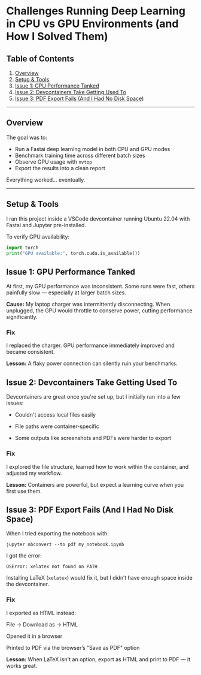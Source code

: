 # Challenges Running Deep Learning in CPU vs GPU Environments (and How I Solved Them)

## Table of Contents

1. [Overview](#overview)  
2. [Setup & Tools](#setup--tools)  
3. [Issue 1: GPU Performance Tanked](#issue-1-gpu-performance-tanked)  
4. [Issue 2: Devcontainers Take Getting Used To](#issue-2-devcontainers-take-getting-used-to)  
5. [Issue 3: PDF Export Fails (And I Had No Disk Space)](#issue-3-pdf-export-fails-and-i-had-no-disk-space)  


---

## Overview

The goal was to:
- Run a Fastai deep learning model in both CPU and GPU modes
- Benchmark training time across different batch sizes
- Observe GPU usage with `nvtop`
- Export the results into a clean report

Everything worked... eventually.

---

## Setup & Tools

I ran this project inside a VSCode devcontainer running Ubuntu 22.04 with Fastai and Jupyter pre-installed.

To verify GPU availability:

```python
import torch
print("GPU available:", torch.cuda.is_available())
```
## Issue 1: GPU Performance Tanked

At first, my GPU performance was inconsistent. Some runs were fast, others painfully slow — especially at larger batch sizes.

**Cause:** My laptop charger was intermittently disconnecting. When unplugged, the GPU would throttle to conserve power, cutting performance significantly.

### Fix
I replaced the charger. GPU performance immediately improved and became consistent.

**Lesson:** A flaky power connection can silently ruin your benchmarks.

## Issue 2: Devcontainers Take Getting Used To

Devcontainers are great once you're set up, but I initially ran into a few issues:

- Couldn't access local files easily

- File paths were container-specific

- Some outputs like screenshots and PDFs were harder to export

### Fix
I explored the file structure, learned how to work within the container, and adjusted my workflow.

**Lesson:** Containers are powerful, but expect a learning curve when you first use them.


## Issue 3: PDF Export Fails (And I Had No Disk Space)

When I tried exporting the notebook with:
```
jupyter nbconvert --to pdf my_notebook.ipynb
```
I got the error:

``
OSError: xelatex not found on PATH
``

Installing LaTeX (`xelatex`) would fix it, but I didn’t have enough space inside the devcontainer.

### Fix
I exported as HTML instead:

File → Download as → HTML

Opened it in a browser

Printed to PDF via the browser’s "Save as PDF" option

**Lesson:** When LaTeX isn't an option, export as HTML and print to PDF — it works great.
